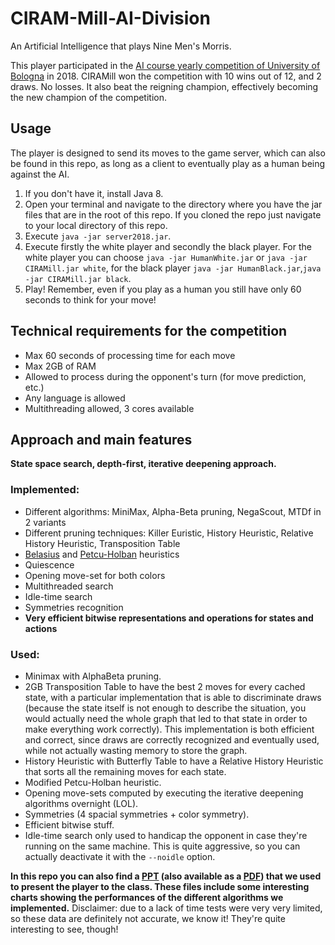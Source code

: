 # CIRAM-Mill-AI-Division
An Artificial Intelligence that plays Nine Men's Morris.

This player participated in the [AI course yearly competition of University of Bologna](http://ai.unibo.it/node/597) in 2018.
CIRAMill won the competition with 10 wins out of 12, and 2 draws. No losses.
It also beat the reigning champion, effectively becoming the new champion of the competition.

## Usage
The player is designed to send its moves to the game server, which can also be found in this repo, as long as a client to eventually play as a human being against the AI.

1. If you don't have it, install Java 8.
2. Open your terminal and navigate to the directory where you have the jar files that are in the root of this repo. If you cloned the repo just navigate to your local directory of this repo.
3. Execute `java -jar server2018.jar`.
4. Execute firstly the white player and secondly the black player. For the white player you can choose `java -jar HumanWhite.jar` or `java -jar CIRAMill.jar white`, for the black player `java -jar HumanBlack.jar`,`java -jar CIRAMill.jar black`.
5. Play! Remember, even if you play as a human you still have only 60 seconds to think for your move!

## Technical requirements for the competition
* Max 60 seconds of processing time for each move
* Max 2GB of RAM
* Allowed to process during the opponent's turn (for move prediction, etc.)
* Any language is allowed
* Multithreading allowed, 3 cores available

## Approach and main features
**State space search, depth-first, iterative deepening approach.**

### Implemented:
* Different algorithms: MiniMax, Alpha-Beta pruning, NegaScout, MTDf in 2 variants
* Different pruning techniques: Killer Euristic, History Heuristic, Relative History Heuristic, Transposition Table
* [Belasius](http://belasius.com/mulino/) and [Petcu-Holban](http://www.dasconference.ro/papers/2008/B7.pdf) heuristics
* Quiescence
* Opening move-set for both colors
* Multithreaded search
* Idle-time search
* Symmetries recognition
* **Very efficient bitwise representations and operations for states and actions**

### Used:
* Minimax with AlphaBeta pruning.
* 2GB Transposition Table to have the best 2 moves for every cached state, with a particular implementation that is able to discriminate draws (because the state itself is not enough to describe the situation, you would actually need the whole graph that led to that state in order to make everything work correctly). This implementation is both efficient and correct, since draws are correctly recognized and eventually used, while not actually wasting memory to store the graph.
* History Heuristic with Butterfly Table to have a Relative History Heuristic that sorts all the remaining moves for each state.
* Modified Petcu-Holban heuristic.
* Opening move-sets computed by executing the iterative deepening algorithms overnight (LOL).
* Symmetries (4 spacial symmetries + color symmetry).
* Efficient bitwise stuff.
* Idle-time search only used to handicap the opponent in case they're running on the same machine. This is quite aggressive, so you can actually deactivate it with the `--noidle` option.

**In this repo you can also find a [PPT](https://github.com/ilceltico/CIRAM-Mill-AI-Division/raw/master/Presentazione%20-%20TEAM%20CIRAM.pptx) (also available as a [PDF](https://github.com/ilceltico/CIRAM-Mill-AI-Division/raw/master/Presentazione%20-%20TEAM%20CIRAM.pdf)) that we used to present the player to the class.
These files include some interesting charts showing the performances of the different algorithms we implemented.**
Disclaimer: due to a lack of time tests were very very limited, so these data are definitely not accurate, we know it! They're quite interesting to see, though!
